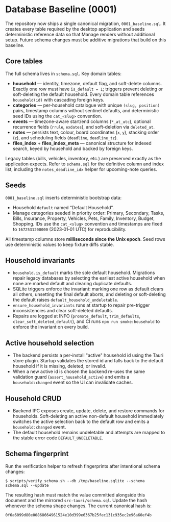 # Database Baseline (0001)

The repository now ships a single canonical migration, `0001_baseline.sql`. It
creates every table required by the desktop application and seeds deterministic
reference data so that Manage renders without additional setup. Future schema
changes must be additive migrations that build on this baseline.

## Core tables

The full schema lives in `schema.sql`. Key domain tables:

- **household** — identity, timezone, default flag, and soft-delete columns.
  Exactly one row must have `is_default = 1`; triggers prevent deleting or
  soft-deleting the default household. Every domain table references
  `household(id)` with cascading foreign keys.
- **categories** — per-household catalogue with unique `(slug, position)` pairs,
  timestamp columns without sentinel defaults, and deterministic seed IDs using
  the `cat_<slug>` convention.
- **events** — timezone-aware start/end columns (`*_at_utc`), optional
  recurrence fields (`rrule`, `exdates`), and soft-deletion via `deleted_at`.
- **notes** — persists text, colour, board coordinates (`x`, `y`), stacking
  order (`z`), and scheduling fields (`deadline`, `deadline_tz`).
- **files_index** + **files_index_meta** — canonical structure for indexed
  search, keyed by household and backed by foreign keys.

Legacy tables (bills, vehicles, inventory, etc.) are preserved exactly as the
application expects. Refer to `schema.sql` for the definitive column and index
list, including the `notes_deadline_idx` helper for upcoming-note queries.

## Seeds

`0001_baseline.sql` inserts deterministic bootstrap data:

- Household `default` named “Default Household”.
- Manage categories seeded in priority order: Primary, Secondary, Tasks,
  Bills, Insurance, Property, Vehicles, Pets, Family, Inventory, Budget,
  Shopping. IDs use the `cat_<slug>` convention and timestamps are fixed to
  `1672531200000` (2023‑01‑01 UTC) for reproducibility.

All timestamp columns store **milliseconds since the Unix epoch**. Seed rows
use deterministic values to keep fixture diffs stable.

## Household invariants

- `household.is_default` marks the sole default household. Migrations repair
  legacy databases by selecting the earliest active household when none are
  marked default and clearing duplicate defaults.
- SQLite triggers enforce the invariant: marking one row as default clears all
  others, unsetting the final default aborts, and deleting or soft-deleting the
  default raises `default_household_undeletable`.
- `ensure_household_invariants` runs at startup to repair pre-trigger
  inconsistencies and clear soft-deleted defaults.
- Repairs are logged at INFO (`promote_default`, `trim_defaults`,
  `clear_soft_deleted_default`), and CI runs `npm run smoke:household` to
  enforce the invariant on every build.

## Active household selection

- The backend persists a per-install "active" household id using the Tauri
  store plugin. Startup validates the stored id and falls back to the default
  household if it is missing, deleted, or invalid.
- When a new active id is chosen the backend re-uses the same validation guard
  (`assert_household_active`) and emits a `household:changed` event so the UI
  can invalidate caches.

## Household CRUD

- Backend IPC exposes create, update, delete, and restore commands for
  households. Soft-deleting an active non-default household immediately
  switches the active selection back to the default row and emits a
  `household:changed` event.
- The default household remains undeletable and attempts are mapped to the
  stable error code `DEFAULT_UNDELETABLE`.

## Schema fingerprint

Run the verification helper to refresh fingerprints after intentional schema
changes:

```
$ scripts/verify_schema.sh --db /tmp/baseline.sqlite --schema schema.sql --update
```

The resulting hash must match the value committed alongside this document and
the mirrored `src-tauri/schema.sql`. Update the hash whenever the schema shape
changes. The current canonical hash is:

```
0f6a6099d80e00868664961524e10d399e6367b25fec131c935ec2e96a60ef4b
```
